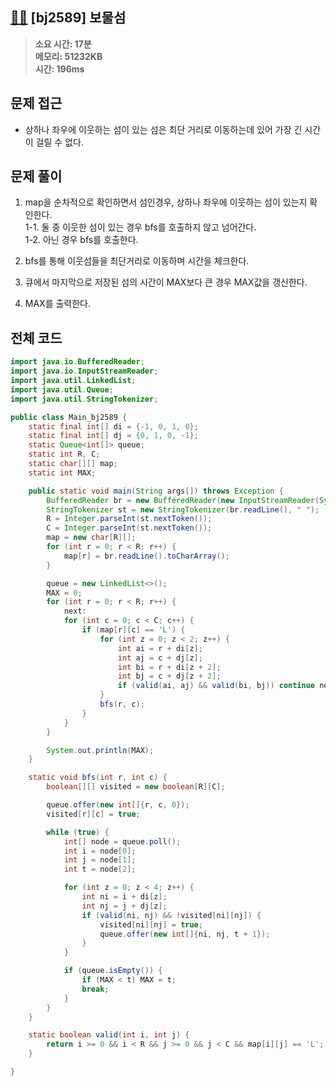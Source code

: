## [🏴‍☠️](https://www.acmicpc.net/problem/2589) [bj2589] 보물섬

> **소요 시간: 17분<br>
> 메모리: 51232KB<br>
> 시간: 196ms**

## 문제 접근

- 상하나 좌우에 이웃하는 섬이 있는 섬은 최단 거리로 이동하는데 있어 가장 긴 시간이 걸릴 수 없다.

## 문제 풀이

1. map을 순차적으로 확인하면서 섬인경우, 상하나 좌우에 이웃하는 섬이 있는지 확인한다.<br>
   1-1. 둘 중 이웃한 섬이 있는 경우 bfs를 호출하지 않고 넘어간다.<br>
   1-2. 아닌 경우 bfs를 호출한다.<br>

2. bfs를 통해 이웃섬들을 최단거리로 이동하며 시간을 체크한다.

3. 큐에서 마지막으로 저장된 섬의 시간이 MAX보다 큰 경우 MAX값을 갱신한다.

4. MAX를 출력한다.

## 전체 코드

```java
import java.io.BufferedReader;
import java.io.InputStreamReader;
import java.util.LinkedList;
import java.util.Queue;
import java.util.StringTokenizer;

public class Main_bj2589 {
    static final int[] di = {-1, 0, 1, 0};
    static final int[] dj = {0, 1, 0, -1};
    static Queue<int[]> queue;
    static int R, C;
    static char[][] map;
    static int MAX;

    public static void main(String args[]) throws Exception {
        BufferedReader br = new BufferedReader(new InputStreamReader(System.in));
        StringTokenizer st = new StringTokenizer(br.readLine(), " ");
        R = Integer.parseInt(st.nextToken());
        C = Integer.parseInt(st.nextToken());
        map = new char[R][];
        for (int r = 0; r < R; r++) {
            map[r] = br.readLine().toCharArray();
        }

        queue = new LinkedList<>();
        MAX = 0;
        for (int r = 0; r < R; r++) {
            next:
            for (int c = 0; c < C; c++) {
                if (map[r][c] == 'L') {
                    for (int z = 0; z < 2; z++) {
                        int ai = r + di[z];
                        int aj = c + dj[z];
                        int bi = r + di[z + 2];
                        int bj = c + dj[z + 2];
                        if (valid(ai, aj) && valid(bi, bj)) continue next;
                    }
                    bfs(r, c);
                }
            }
        }

        System.out.println(MAX);
    }

    static void bfs(int r, int c) {
        boolean[][] visited = new boolean[R][C];

        queue.offer(new int[]{r, c, 0});
        visited[r][c] = true;

        while (true) {
            int[] node = queue.poll();
            int i = node[0];
            int j = node[1];
            int t = node[2];

            for (int z = 0; z < 4; z++) {
                int ni = i + di[z];
                int nj = j + dj[z];
                if (valid(ni, nj) && !visited[ni][nj]) {
                    visited[ni][nj] = true;
                    queue.offer(new int[]{ni, nj, t + 1});
                }
            }

            if (queue.isEmpty()) {
                if (MAX < t) MAX = t;
                break;
            }
        }
    }

    static boolean valid(int i, int j) {
        return i >= 0 && i < R && j >= 0 && j < C && map[i][j] == 'L';
    }

}
```
